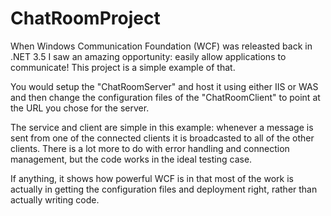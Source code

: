 ChatRoomProject
===============

When Windows Communication Foundation (WCF) was releasted back in .NET 3.5 I saw an amazing opportunity: easily allow applications to communicate! This project is a simple example of that.

You would setup the "ChatRoomServer" and host it using either IIS or WAS and then change the configuration files of the "ChatRoomClient" to point at the URL you chose for the server.

The service and client are simple in this example: whenever a message is sent from one of the connected clients it is broadcasted to all of the other clients. There is a lot more to do with error handling and connection management, but the code works in the ideal testing case.

If anything, it shows how powerful WCF is in that most of the work is actually in getting the configuration files and deployment right, rather than actually writing code.
